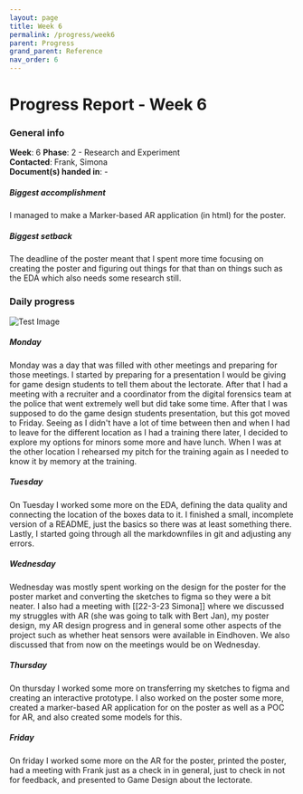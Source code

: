 ```yaml
---
layout: page
title: Week 6
permalink: /progress/week6
parent: Progress
grand_parent: Reference
nav_order: 6
---
```

# Progress Report - Week 6

### General info
**Week**: 6 
**Phase**: 2 - Research and Experiment   
**Contacted**: Frank, Simona  
**Document(s) handed in**: -

##### Biggest accomplishment
I managed to make a Marker-based AR application (in html) for the poster.

##### Biggest setback
The deadline of the poster meant that I spent more time focusing on creating the poster and figuring out things for that than on things such as the EDA which also needs some research still.

### Daily progress
![Test Image](basic-weekly-template.png)

##### Monday
Monday was a day that was filled with other meetings and preparing for those meetings. I started by preparing for a presentation I would be giving for game design students to tell them about the lectorate. After that I had a meeting with a recruiter and a coordinator from the digital forensics team at the police that went extremely well but did take some time. After that I was supposed to do the game design students presentation, but this got moved to Friday. Seeing as I didn't have a lot of time between then and when I had to leave for the different location as I had a training there later, I decided to explore my options for minors some more and have lunch. When I was at the other location I rehearsed my pitch for the training again as I needed to know it by memory at the training.

##### Tuesday
On Tuesday I worked some more on the EDA, defining the data quality and connecting the location of the boxes data to it. I finished a small, incomplete version of a README, just the basics so there was at least something there. Lastly, I started going through all the markdownfiles in git and adjusting any errors.

##### Wednesday
Wednesday was mostly spent working on the design for the poster for the poster market and converting the sketches to figma so they were a bit neater. I also had a meeting with [[22-3-23 Simona]] where we discussed my struggles with AR (she was going to talk with Bert Jan), my poster design, my AR design progress and in general some other aspects of the project such as whether heat sensors were available in Eindhoven. We also discussed that from now on the meetings would be on Wednesday.

##### Thursday
On thursday I worked some more on transferring my sketches to figma and creating an interactive prototype. I also worked on the poster some more, created a marker-based AR application for on the poster as well as a POC for AR, and also created some models for this.

##### Friday
On friday I worked some more on the AR for the poster, printed the poster, had a meeting with Frank just as a check in in general, just to check in not for feedback, and presented to Game Design about the lectorate.
